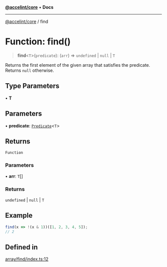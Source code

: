 [**@accelint/core**](../README.md) • **Docs**

***

[@accelint/core](../README.md) / find

# Function: find()

> **find**\<`T`\>(`predicate`): (`arr`) => `undefined` \| `null` \| `T`

Returns the first element of the given array that satisfies the predicate.
Returns `null` otherwise.

## Type Parameters

• **T**

## Parameters

• **predicate**: [`Predicate`](../type-aliases/Predicate.md)\<`T`\>

## Returns

`Function`

### Parameters

• **arr**: `T`[]

### Returns

`undefined` \| `null` \| `T`

## Example

```ts
find(x => !(x & 1))([1, 2, 3, 4, 5]);
// 2
```

## Defined in

[array/find/index.ts:12](https://github.com/gohypergiant/standard-toolkit/blob/424b88fd48a5bcc02ed99ee27fd64cd73349aa30/packages/core/src/array/find/index.ts#L12)
